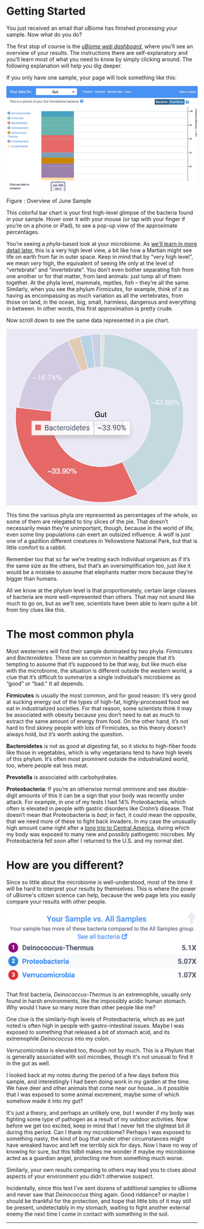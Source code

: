 Getting Started
===============

You just received an email that uBiome has finished processing your sample. Now what do you do?

The first stop of course is the [*uBiome web dashboard*](http://app.ubiome.com/), where you’ll see an overview of your results. The instructions there are self-explanatory and you’ll learn most of what you need to know by simply clicking around. The following explanation will help you dig deeper.

If you only have one sample, your page will look something like this:

![](images/OverallSampleJun16.jpg)

Figure : Overview of June Sample

This colorful bar chart is your first high-level glimpse of the bacteria found in your sample. Hover over it with your mouse (or tap with your finger if you’re on a phone or iPad), to see a pop-up view of the approximate percentages.

You’re seeing a *phyla*-based look at your microbiome. As [we'll learn in more detail later](science.md), this is a very high level view, a bit like how a Martian might see life on earth from far in outer space. Keep in mind that by “very high level”, we mean *very* high, the equivalent of seeing life only at the level of “vertebrate” and “invertebrate”. You don’t even bother separating fish from one another or for that matter, from land animals: just lump all of them together. At the phyla level, mammals, reptiles, fish – they’re all the same. Similarly, when you see the phylum *Firmicutes*, for example, think of it as having as encompassing as much variation as all the vertebrates, from those on land, in the ocean, big, small, harmless, dangerous and everything in between. In other words, this first approximation is pretty crude.

Now scroll down to see the same data represented in a pie chart.

![](images/OverallSamplePieJun16.jpg)

This time the various phyla *are* represented as percentages of the whole, so some of them are relegated to tiny slices of the pie. That doesn’t necessarily mean they’re unimportant, though, because in the world of life, even some tiny populations can exert an outsized influence. A wolf is just one of a gazillion different creatures in Yellowstone National Park, but that is little comfort to a rabbit.

Remember too that so far we’re treating each individual organism as if it’s the same size as the others, but that’s an oversimplification too, just like it would be a mistake to assume that elephants matter more because they’re bigger than humans.

All we know at the phylum level is that proportionately, certain large classes of bacteria are more well-represented than others. That may not sound like much to go on, but as we’ll see, scientists have been able to learn quite a bit from tiny clues like this.

The most common phyla
=====================

Most westerners will find their sample dominated by two phyla: *Firmicutes* and *Bacteroidetes*. These are so common in healthy people that it’s tempting to assume that it’s supposed to be that way, but like much else with the microbiome, the situation is different outside the western world, a clue that it’s difficult to summarize a single individual’s microbiome as “good” or “bad.” It all depends.

**Firmicutes** is usually the most common, and for good reason: it’s very good at sucking energy out of the types of high-fat, highly-processed food we eat in industrialized societies. For that reason, some scientists think it may be associated with obesity because you don’t need to eat as much to extract the same amount of energy from food. On the other hand, it’s not hard to find skinny people with lots of Firmicutes, so this theory doesn’t always hold, but it’s worth asking the question.

**Bacteroidetes** is not as good at digesting fat, so it sticks to high-fiber foods like those in vegetables, which is why vegetarians tend to have high levels of this phylum. It’s often most prominent outside the industrialized world, too, where people eat less meat.

**Prevotella** is associated with carbohydrates.


**Proteobacteria**: 
If you’re an otherwise normal omnivore and see double-digit amounts of this it can be a sign that your body was recently under attack. For example, in one of my tests I had 14% Proteobacteria, which often is elevated in people with gastric disorders like Crohn’s disease. That doesn’t mean that Proteobacteria is *bad*; in fact, it could mean the opposite, that we need more of these to fight back invaders. In my case the unusually high amount came right after a [long trip to Central America](experiment-jungleTravel.md), during which my body was exposed to many new and possibly pathogenic microbes. My Proteobacteria fell soon after I returned to the U.S. and my normal diet.



How are you different?
======================
Since so little about the microbiome is well-understood, most of the time it will be hard to interpret your results by themselves. This is where the power of uBiome's citizen science can help, because the web page lets you easily compare your results with other people.

![](images/YourSampleVsAllSamples.png)

That first bacteria, *Deinococcus-Thermus* is an extremophile, usually only found in harsh environments, like the impossibly acidic human stomach. Why would I have so many more than other people like me?

One clue is the similarly-high levels of Proteobacteria, which as we just noted is often high in people with gastro-intestinal issues. Maybe I was exposed to something that released a bit of stomach acid, and its extremophile *Deinococcus* into my colon.

*Verrucomicrobia* is elevated too, though not by much. This is a Phylum that is generally associated with soil microbes, though it's not unusual to find it in the gut as well. 

I looked back at my notes during the period of a few days before this sample, and interestingly I had been doing work in my garden at the time. We have deer and other animals that come near our house...is it possible that I was exposed to some animal excrement, maybe some of which somehow made it into my gut?

It's just a theory, and perhaps an unlikely one, but I wonder if my body was fighting some type of pathogen as a result of my outdoor activities. Now before we get too excited, keep in mind that I never felt the slightest bit ill during this period. Can I thank my microbiome? Perhaps I was exposed to something nasty, the kind of bug that under other circumstances might have wreaked havoc and left me terribly sick for days. Now I have no way of knowing for sure, but this tidbit makes me wonder if maybe my microbiome acted as a guardian angel, protecting me from something much worse.

Similarly, your own results comparing to others may lead you to clues about aspects of your environment you didn't otherwise suspect.

Incidentally, since this test I've sent dozens of additional samples to uBiome and never saw that *Deinococcus* thing again. Good riddance? or maybe I should be thankful for the protection, and hope that little bits of it may still be present, undetectably in my stomach, waiting to fight another external enemy the next time I come in contact with something in the soil.


---

[^1]: De Filippo, Carlotta, Duccio Cavalieri, Monica Di Paola, Matteo Ramazzotti, Jean Baptiste Poullet, Sebastien Massart, Silvia Collini, Giuseppe Pieraccini, and Paolo Lionetti. 2010. “Impact of Diet in Shaping Gut Microbiota Revealed by a Comparative Study in Children from Europe and Rural Africa.” *Proceedings of the National Academy of Sciences of the United States of America* 107 (33): 14691–96. doi:10.1073/pnas.1005963107.


